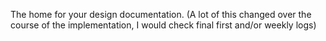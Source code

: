 The home for your design documentation. (A lot of this changed over the course of the implementation, I would check final first and/or weekly logs)
